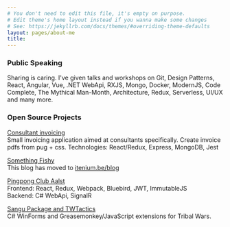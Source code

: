 ```yaml
---
# You don't need to edit this file, it's empty on purpose.
# Edit theme's home layout instead if you wanna make some changes
# See: https://jekyllrb.com/docs/themes/#overriding-theme-defaults
layout: pages/about-me
title: 
---
```


### Public Speaking

Sharing is caring. I've given talks and workshops on Git, Design Patterns, React,
Angular, Vue, .NET WebApi, RXJS, Mongo, Docker, ModernJS, Code Complete,
The Mythical Man-Month, Architecture, Redux, Serverless, UI/UX and many more.


### Open Source Projects

[Consultant invoicing][project-confac]  
Small invoicing application aimed at consultants specifically. Create invoice pdfs from pug + css.
Technologies: React/Redux, Express, MongoDB, Jest  

[Something Fishy][project-bliki]  
This blog has moved to [itenium.be/blog][itenium-blog]


[Pingpong Club Aalst][project-ttc]  
Frontend: React, Redux, Webpack, Bluebird, JWT, ImmutableJS  
Backend: C# WebApi, SignalR  


[Sangu Package and TWTactics][project-sangu]  
C# WinForms and Greasemonkey/JavaScript extensions for Tribal Wars.

[project-sangu]: https://sangu.be
[project-ttc]: https://github.com/TTCErembodegem
[project-bliki]: https://github.com/itenium-be/blog-posts
[project-confac]: https://github.com/itenium-be/confac
[itenium-blog]: https://itenium.be/blog
